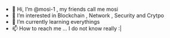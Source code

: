 - 👋 Hi, I’m @mosi-1 , my friends call me mosi
- 👀 I’m interested in Blockchain , Network , Security and Crytpo 
- 🌱 I’m currently learning everythings
- 📫 How to reach me ... I do not know really :|

<!---
mosi-1/mosi-1 is a ✨ special ✨ repository because its `README.md` (this file) appears on your GitHub profile.
You can click the Preview link to take a look at your changes.
--->

